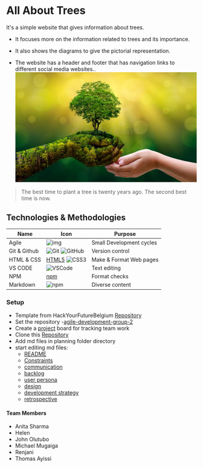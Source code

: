 # All About Trees

It's a simple website that gives information about trees.

- It focuses more on the information related to trees and its importance.

- It also shows the diagrams to give the pictorial representation.
- The website has a header and footer that has navigation links to different
  social media websites.. ![Trees Image](public/trees.jpeg)

> The best time to plant a tree is twenty years ago. The second best time is
> now.

## Technologies & Methodologies

| Name         | Icon                                                                                                                                                                                                    | Purpose                  |
| ------------ | ------------------------------------------------------------------------------------------------------------------------------------------------------------------------------------------------------- | ------------------------ |
| Agile        | ![img](https://thumbs.dreamstime.com/z/agile-icon-methodology-vector-development-scrum-agile-flexible-software-logo-concept-agile-icon-methodology-vector-development-178086051.jpg)                    | Small Development cycles |
| Git & Github | ![Git](https://img.shields.io/badge/-Git-%23F05032?style=flat-square&logo=git&logoColor=%23ffffff) ![GitHub](https://img.shields.io/badge/-Github-ffffff?style=flat-square&logo=github&logoColor=black) | Version control          |
| HTML & CSS   | [HTML5](https://img.shields.io/badge/-HTML5-%23E44D27?style=flat-square&logo=html5&logoColor=ffffff) ![CSS3](https://img.shields.io/badge/-CSS3-%231572B6?style=flat-square&logo=css3)                  | Make & Format Web pages  |
| VS CODE      | ![VSCode](https://img.shields.io/badge/-VSCode-%23007ACC?style=flat-square&logo=visual-studio-code)                                                                                                     | Text editing             |
| NPM          | [npm](https://img.shields.io/badge/-npm-white?style=flat-circule&logo=npm&logoColor=white)                                                                                                              | Format checks            |
| Markdown     | ![npm](https://img.shields.io/badge/-MarkDown-black?style=flat-circule&logo=markdown&logoColor=white)                                                                                                   | Diverse content          |

### Setup

- Template from HackYourFutureBelgium
  [Repository](https://github.com/HackYourFutureBelgium/template-html-css)
- Set the
  repository -[agile-development-group-2](https://github.com/HYF-Class19/agile-development-group-2.git)
- Create a [project](https://github.com/orgs/HYF-Class19/projects/7) board for
  tracking team work
- Clone this
  [Repository](https://github.com/HYF-Class19/agile-development-group-2)
- Add md files in planning folder directory
- start editing md files:
  - [README](/planning/README.md)
  - [Constraints](/planning/constraints.md)
  - [communication](/planning/communication-plan.md)
  - [backlog](/planning/backlog.md)
  - [user persona](/planning/user-personas.md)
  - [design](planning/design.md)
  - [development strategy](/planning/development-strategy.md)
  - [retrospective](/planning/retrospective.md)

#### Team Members

- Anita Sharma
- Helen
- John Olutubo
- Michael Mugaiga
- Renjani
- Thomas Ayissi
